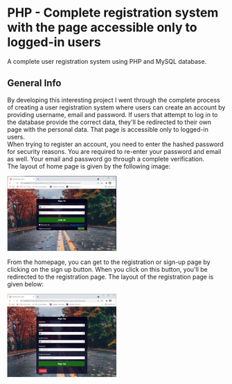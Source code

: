 # PHP - Complete registration system with the page accessible only to logged-in users
A complete user registration system using PHP and MySQL database.

## General Info
  
By developing this interesting project I went through the complete process of creating a user registration system where users can create an account by providing username, email and password. If users that attempt to log in to the database provide the correct data, they'll be redirected to their own page with the personal data. That page is accessible only to logged-in users.  
When trying to register an account, you need to enter the hashed password for security reasons. You are required to re-enter your password and email as well. Your email and password go through a complete verification.  
The layout of home page is given by the following image:  

<img src="images/login_page.PNG" width="50%" height="50%">

From the homepage, you can get to the registration or sign-up page by clicking on the sign up button.
When you click on this button, you'll be redirected to the registration page. The layout of the registration page is given below: 

<img src="images/signup_page.PNG" width="50%" height="50%">
